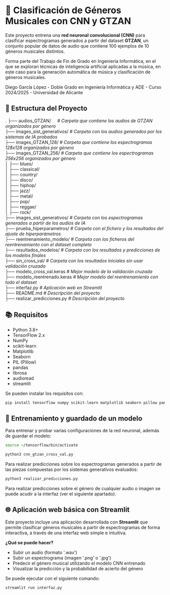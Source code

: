 # 🎵 Clasificación de Géneros Musicales con CNN y GTZAN

Este proyecto entrena una **red neuronal convolucional (CNN)** para clasificar espectrogramas generados a partir del dataset **GTZAN**, un conjunto popular de datos de audio que contiene 100 ejemplos de 10 géneros musicales distintos.

Forma parte del Trabajo de Fin de Grado en Ingeniería Informática, en el que se exploran técnicas de inteligencia artificial aplicadas a la música, en este caso para la generación automática de música y clasificación de géneros musicales.

Diego García López - Doble Grado en Ingeniería Informática y ADE - Curso 2024/2025 - Universidad de Alicante

## 📂 Estructura del Proyecto

. ├── audios_GTZAN/&nbsp; &nbsp; &nbsp;*# Carpeta que contiene los audios de GTZAN organizados por género*  
├── images_sist_generativos/   *# Carpeta con los audios generados por los sistemas de IA probados*  
├── images_GTZAN_128/          *# Carpeta que contiene los espectrogramas 128x128 organizados por género*  
├── images_GTZAN_256/          *# Carpeta que contiene los espectrogramas 256x256 organizados por género*  
│ ├── blues/  
│ ├── classical/  
│ ├── country/  
│ ├── disco/  
│ ├── hiphop/  
│ ├── jazz/  
│ ├── metal/  
│ ├── pop/  
│ ├── reggae/  
│ ├── rock/  
├── images_sist_generativos/   *# Carpeta con los espectrogramas generados a partir de los audios de IA*  
├── prueba_hiperparametros/    *# Carpeta con el fichero y los resultados del ajuste de hiperparámetros*  
├── reentrenamiento_modelo/    *# Carpeta con los ficheros del reentrenamiento con el dataset completo*  
├── resultados_modelos/        *# Carpeta con los resultados y predicciones de los modelos finales*  
├── sin_cross_val/             *# Carpeta con los resultados iniciales sin usar validación cruzada*  
├── modelo_cross_val.keras     *# Mejor modelo de la validación cruzada*  
├── modelo_reentrenado.keras   *# Mejor modelo del reentrenamiento con todo el dataset*  
├── interfaz.py                *# Aplicación web en Streamlit*  
├── README.md                  *# Descripción del proyecto*  
├── realizar_predicciones.py   *# Descripción del proyecto*  

## 📚 Requisitos

- Python 3.8+
- TensorFlow 2.x
- NumPy
- scikit-learn
- Matplotlib
- Seaborn
- PIL (Pillow)
- pandas
- librosa
- audioread
- streamlit

Se pueden instalar los requisitos con:
```bash
pip install tensorflow numpy scikit-learn matplotlib seaborn pillow pandas librosa audioread streamlit
```

## 🧪 Entrenamiento y guardado de un modelo
Para entrenar y probar varias configuraciones de la red neuronal, además de guardar el modelo:
```bash
source ~/tensorflow/bin/activate
```
```bash
python3 cnn_gtzan_cross_val.py
```

Para realizar predicciones sobre los espectrogramas generados a partir de las piezas compuestas por los sistemas generativos evaluados:
```bash
python3 realizar_predicciones.py
```

Para realizar predicciones sobre el género de cualquier audio o imagen se puede acudir a la interfaz (ver el siguiente apartado).

## 🌐 Aplicación web básica con Streamlit

Este proyecto incluye una aplicación desarrollada con **Streamlit** que permite clasificar géneros musicales a partir de espectrogramas de forma interactiva, a través de una interfaz web simple e intuitiva.

**¿Qué se puede hacer?**
- Subir un audio (formato '.wav')
- Subir un espectrograma (imagen '.png' o '.jpg')
- Predecir el género musical utilizando el modelo CNN entrenado
- Visualizar la predicción y la probabilidad de acierto del género

Se puede ejecutar con el siguiente comando:
```bash
streamlit run interfaz.py
```

